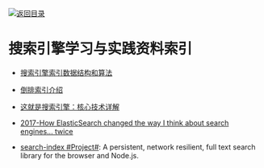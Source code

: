 [![返回目录](https://parg.co/UGo)](https://github.com/wxyyxc1992/Awesome-Reference) 
 
 
 
 

# 搜索引擎学习与实践资料索引

- [搜索引擎索引数据结构和算法](http://www.hoohack.me/2016/05/09/datasture-and-algorithm-of-search-engine)

- [倒排索引介绍](http://www.cnblogs.com/fly1988happy/archive/2012/04/01/2429000.html)

- [这就是搜索引擎：核心技术详解](https://drive.wps.cn/view/l/5b7984707cbb47d9b1b484d3a7cd92a6)

- [2017-How ElasticSearch changed the way I think about search engines… twice](https://parg.co/USg)

- [search-index #Project#](https://github.com/fergiemcdowall/search-index): A persistent, network resilient, full text search library for the browser and Node.js.
